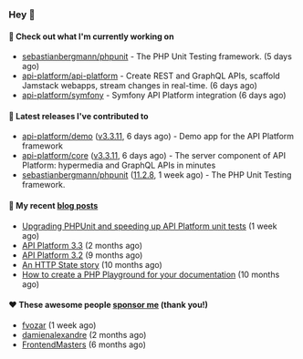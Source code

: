 ### Hey 👋

#### 👷 Check out what I'm currently working on

- [sebastianbergmann/phpunit](https://github.com/sebastianbergmann/phpunit) - The PHP Unit Testing framework. (5 days ago)
- [api-platform/api-platform](https://github.com/api-platform/api-platform) - Create REST and GraphQL APIs, scaffold Jamstack webapps, stream changes in real-time. (6 days ago)
- [api-platform/symfony](https://github.com/api-platform/symfony) - Symfony API Platform integration (6 days ago)

#### 🔭 Latest releases I've contributed to

- [api-platform/demo](https://github.com/api-platform/demo) ([v3.3.11](https://github.com/api-platform/demo/releases/tag/v3.3.11), 6 days ago) - Demo app for the API Platform framework
- [api-platform/core](https://github.com/api-platform/core) ([v3.3.11](https://github.com/api-platform/core/releases/tag/v3.3.11), 6 days ago) - The server component of API Platform: hypermedia and GraphQL APIs in minutes
- [sebastianbergmann/phpunit](https://github.com/sebastianbergmann/phpunit) ([11.2.8](https://github.com/sebastianbergmann/phpunit/releases/tag/11.2.8), 1 week ago) - The PHP Unit Testing framework.

#### 📜 My recent [blog posts](https://soyuka.me)

- [Upgrading PHPUnit and speeding up API Platform unit tests](https://soyuka.me/upgrading-phpunit-and-speeding-up-api-platform-unit-tests/) (1 week ago)
- [API Platform 3.3](https://soyuka.me/api-platform-3.3/) (2 months ago)
- [API Platform 3.2](https://soyuka.me/api-platform-3.2/) (9 months ago)
- [An HTTP State story](https://soyuka.me/http-state-story/) (10 months ago)
- [How to create a PHP Playground for your documentation](https://soyuka.me/how-to-create-a-php-playground-for-your-documentation/) (10 months ago)

#### ❤️ These awesome people [sponsor me](https://github.com/sponsors/soyuka) (thank you!)

- [fvozar](https://github.com/fvozar) (1 week ago)
- [damienalexandre](https://github.com/damienalexandre) (2 months ago)
- [FrontendMasters](https://github.com/FrontendMasters) (6 months ago)
